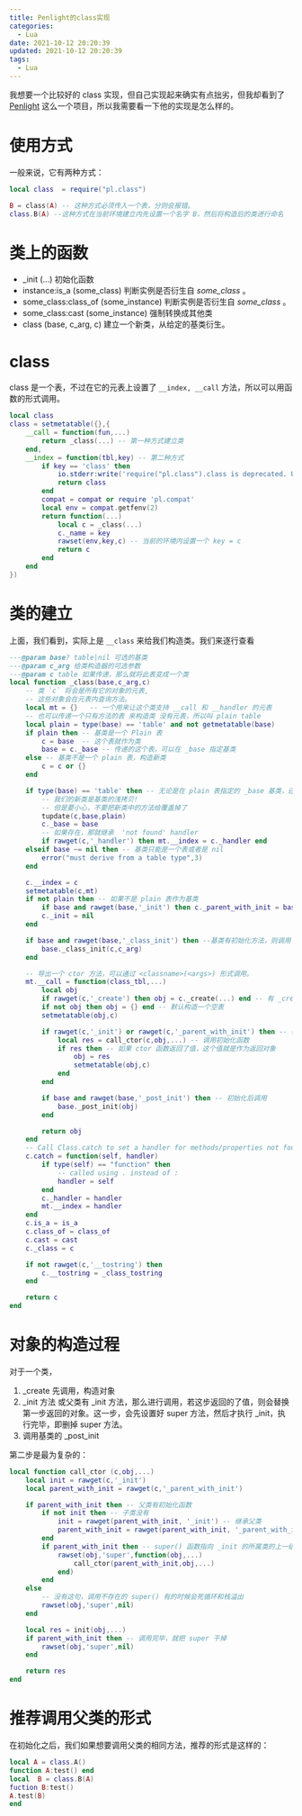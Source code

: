 ```yaml
---
title: Penlight的class实现
categories:
  - Lua
date: 2021-10-12 20:20:39
updated: 2021-10-12 20:20:39
tags: 
  - Lua
---
```


我想要一个比较好的 class 实现，但自己实现起来确实有点拙劣，但我却看到了 [Penlight](https://github.com/lunarmodules/Penlight) 这么一个项目，所以我需要看一下他的实现是怎么样的。



<!--more-->

# 使用方式

一般来说，它有两种方式：



```lua
local class  = require("pl.class")

B = class(A) -- 这种方式必须传入一个表，分则会报错。
class.B(A) --这种方式在当前环境建立内先设置一个名字 B，然后将构造后的类进行命名
```



# 类上的函数

- _init (...)	初始化函数
- instance:is_a (some_class)	判断实例是否衍生自 *some_class* 。
- some_class:class_of (some_instance)	判断实例是否衍生自 *some_class* 。
- some_class:cast (some_instance)	强制转换成其他类 
- class (base, c_arg, c)	建立一个新类，从给定的基类衍生。



# class

class 是一个表，不过在它的元表上设置了 `__index, __call` 方法，所以可以用函数的形式调用。

```lua
local class
class = setmetatable({},{
    __call = function(fun,...)
        return _class(...) -- 第一种方式建立类
    end,
    __index = function(tbl,key) -- 第二种方式
        if key == 'class' then
            io.stderr:write('require("pl.class").class is deprecated. Use require("pl.class")\n')
            return class
        end
        compat = compat or require 'pl.compat'
        local env = compat.getfenv(2)
        return function(...)
            local c = _class(...)
            c._name = key
            rawset(env,key,c) -- 当前的环境内设置一个 key = c
            return c
        end
    end
})
```

# 类的建立

上面，我们看到，实际上是 `__class` 来给我们构造类。我们来逐行查看

```lua
---@param base? table|nil 可选的基类
---@param c_arg 给类构造器的可选参数
---@param c table 如果传递，那么就将此表变成一个类
local function _class(base,c_arg,c)
    -- 类 `c` 将会是所有它的对象的元表,
    -- 这些对象会在元表内查询方法。
    local mt = {}   -- 一个用来让这个类支持 __call 和 __handler 的元表 
    -- 也可以传递一个只有方法的表 来构造类 没有元表，所以叫 plain table
    local plain = type(base) == 'table' and not getmetatable(base)
    if plain then -- 基类是一个 Plain 表
        c = base  -- 这个表就作为类
        base = c._base -- 传递的这个表，可以在 _base 指定基类
    else -- 基类不是一个 plain 表，构造新类
        c = c or {}
    end

    if type(base) == 'table' then -- 无论是在 plain 表指定的 _base 基类，还是直接传递的基类
        -- 我们的新类是基类的浅拷贝!
        -- 但是要小心，不要把新类中的方法给覆盖掉了
        tupdate(c,base,plain)
        c._base = base
        -- 如果存在，那就继承  'not found' handler
        if rawget(c,'_handler') then mt.__index = c._handler end
    elseif base ~= nil then -- 基类只能是一个表或者是 nil
        error("must derive from a table type",3)
    end

    c.__index = c
    setmetatable(c,mt)
    if not plain then -- 如果不是 plain 表作为基类
        if base and rawget(base,'_init') then c._parent_with_init = base end -- 基类存在，且基类有 _init 方法，那么就继承下来  ，For superFor super and inherited init
        c._init = nil
    end

    if base and rawget(base,'_class_init') then --基类有初始化方法，则调用
        base._class_init(c,c_arg)
    end

    -- 导出一个 ctor 方法，可以通过 <classname>(<args>) 形式调用。
    mt.__call = function(class_tbl,...)
        local obj
        if rawget(c,'_create') then obj = c._create(...) end -- 有 _create 方法就调用来构造对象
        if not obj then obj = {} end -- 默认构造一个空表
        setmetatable(obj,c)

        if rawget(c,'_init') or rawget(c,'_parent_with_init') then -- 存在初始化函数
            local res = call_ctor(c,obj,...) -- 调用初始化函数
            if res then -- 如果 ctor 函数返回了值，这个值就是作为返回对象
                obj = res
                setmetatable(obj,c)
            end
        end

        if base and rawget(base,'_post_init') then -- 初始化后调用
            base._post_init(obj)
        end

        return obj
    end
    -- Call Class.catch to set a handler for methods/properties not found in the class!
    c.catch = function(self, handler)
        if type(self) == "function" then
            -- called using . instead of :
            handler = self
        end
        c._handler = handler
        mt.__index = handler
    end
    c.is_a = is_a
    c.class_of = class_of
    c.cast = cast
    c._class = c

    if not rawget(c,'__tostring') then
        c.__tostring = _class_tostring
    end

    return c
end
```

# 对象的构造过程

对于一个类，

1. _create 先调用，构造对象
2. _init 方法 或父类有 _init 方法，那么进行调用，若这步返回的了值，则会替换第一步返回的对象。这一步，会先设置好 super 方法，然后才执行 _init，执行完毕，即删掉 super 方法。
3. 调用基类的 _post_init 

第二步是最为复杂的：

```lua
local function call_ctor (c,obj,...)
    local init = rawget(c,'_init')
    local parent_with_init = rawget(c,'_parent_with_init')

    if parent_with_init then -- 父类有初始化函数
        if not init then -- 子类没有
            init = rawget(parent_with_init, '_init') -- 继承父类
            parent_with_init = rawget(parent_with_init, '_parent_with_init') -- 父类的父类还有没有初始化函数
        end
        if parent_with_init then -- super() 函数指向 _init 的所属类的上一级。
            rawset(obj,'super',function(obj,...)
                call_ctor(parent_with_init,obj,...)
            end)
        end
    else
        -- 没有这句，调用不存在的 super() 有的时候会死循环和栈溢出 
        rawset(obj,'super',nil)
    end

    local res = init(obj,...)
    if parent_with_init then -- 调用完毕，就把 super 干掉 
        rawset(obj,'super',nil)
    end

    return res
end

```



# 推荐调用父类的形式

在初始化之后，我们如果想要调用父类的相同方法，推荐的形式是这样的：



```lua
local A = class.A()
function A:test() end
local  B = class.B(A)
fuction B:test() 
A.test(B)
end
```



